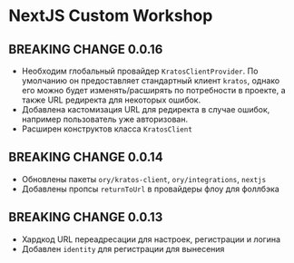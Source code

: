 # NextJS Custom Workshop

## BREAKING CHANGE 0.0.16

- Необходим глобальный провайдер `KratosClientProvider`. По умолчанию он предоставляет
  стандартный клиент `kratos`, однако его можно будет изменять/расширять по потребности в
  проекте, а также URL редиректа для некоторых ошибок.
- Добавлена кастомизация URL для редиректа в случае ошибок, например пользователь уже авторизован.
- Расширен конструктов класса `KratosClient`

## BREAKING CHANGE 0.0.14

- Обновлены пакеты `ory/kratos-client`, `ory/integrations`, `nextjs`
- Добавлены пропсы `returnToUrl` в провайдеры флоу для фоллбэка

## BREAKING CHANGE 0.0.13

- Хардкод URL переадресации для настроек, регистрации и логина
- Добавлен `identity` для регистрации для вынесения
